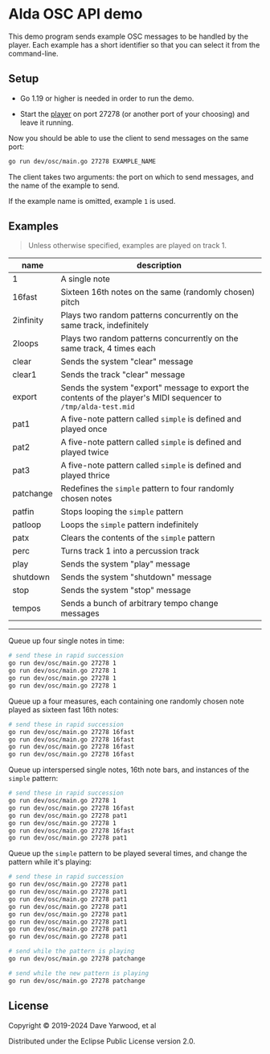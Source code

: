 # Alda OSC API demo

This demo program sends example OSC messages to be handled by the player. Each
example has a short identifier so that you can select it from the command-line.

## Setup

* Go 1.19 or higher is needed in order to run the demo.

* Start the [player](../../player) on port 27278 (or another port of your
  choosing) and leave it running.

Now you should be able to use the client to send messages on the same port:

```bash
go run dev/osc/main.go 27278 EXAMPLE_NAME
```

The client takes two arguments: the port on which to send messages, and the name
of the example to send.

If the example name is omitted, example `1` is used.

## Examples

> Unless otherwise specified, examples are played on track 1.

| name | description |
|--|--|
| 1 | A single note |
| 16fast | Sixteen 16th notes on the same (randomly chosen) pitch |
| 2infinity | Plays two random patterns concurrently on the same track, indefinitely |
| 2loops | Plays two random patterns concurrently on the same track, 4 times each |
| clear | Sends the system "clear" message |
| clear1 | Sends the track "clear" message |
| export | Sends the system "export" message to export the contents of the player's MIDI sequencer to `/tmp/alda-test.mid` |
| pat1 | A five-note pattern called `simple` is defined and played once |
| pat2 | A five-note pattern called `simple` is defined and played twice |
| pat3 | A five-note pattern called `simple` is defined and played thrice |
| patchange | Redefines the `simple` pattern to four randomly chosen notes |
| patfin | Stops looping the `simple` pattern |
| patloop | Loops the `simple` pattern indefinitely |
| patx | Clears the contents of the `simple` pattern
| perc | Turns track 1 into a percussion track |
| play | Sends the system "play" message |
| shutdown | Sends the system "shutdown" message |
| stop | Sends the system "stop" message |
| tempos | Sends a bunch of arbitrary tempo change messages |

---

Queue up four single notes in time:

```bash
# send these in rapid succession
go run dev/osc/main.go 27278 1
go run dev/osc/main.go 27278 1
go run dev/osc/main.go 27278 1
go run dev/osc/main.go 27278 1
```

Queue up a four measures, each containing one randomly chosen note played as
sixteen fast 16th notes:


```bash
# send these in rapid succession
go run dev/osc/main.go 27278 16fast
go run dev/osc/main.go 27278 16fast
go run dev/osc/main.go 27278 16fast
go run dev/osc/main.go 27278 16fast
```

Queue up interspersed single notes, 16th note bars, and instances of the
`simple` pattern:

```bash
# send these in rapid succession
go run dev/osc/main.go 27278 1
go run dev/osc/main.go 27278 16fast
go run dev/osc/main.go 27278 pat1
go run dev/osc/main.go 27278 1
go run dev/osc/main.go 27278 16fast
go run dev/osc/main.go 27278 pat1
```

Queue up the `simple` pattern to be played several times, and change the pattern
while it's playing:

```bash
# send these in rapid succession
go run dev/osc/main.go 27278 pat1
go run dev/osc/main.go 27278 pat1
go run dev/osc/main.go 27278 pat1
go run dev/osc/main.go 27278 pat1
go run dev/osc/main.go 27278 pat1
go run dev/osc/main.go 27278 pat1
go run dev/osc/main.go 27278 pat1
go run dev/osc/main.go 27278 pat1

# send while the pattern is playing
go run dev/osc/main.go 27278 patchange

# send while the new pattern is playing
go run dev/osc/main.go 27278 patchange
```

## License

Copyright © 2019-2024 Dave Yarwood, et al

Distributed under the Eclipse Public License version 2.0.
